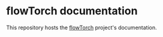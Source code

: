 # flowTorch documentation

This repository hosts the [flowTorch](https://github.com/FlowModelingControl/flowtorch) project's documentation.
